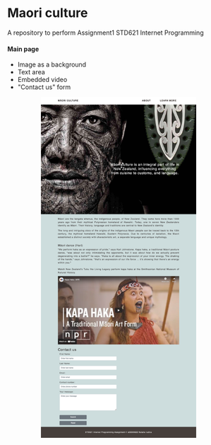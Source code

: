 # Maori culture
A repository to perform Assignment1 STD621 Internet Programming

#### Main page
- Image as a background
- Text area
- Embedded video
- "Contact us" form

<p align="center">
  <img alt="main page" src="screenshots/main_page.png" width = 70%>
</p>
